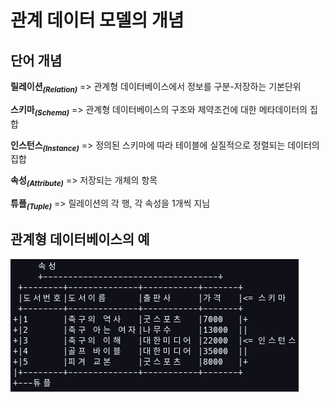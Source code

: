 # 관계 데이터 모델의 개념

## 단어 개념

**릴레이션<sub>_(Relation)_</sub>**     =>  관계형 데이터베이스에서 정보를 구분-저장하는 기본단위

**스키마<sub>_(Schema)_</sub>**         =>  관계형 데이터베이스의 구조와 제약조건에 대한 메타데이터의 집합

**인스턴스<sub>_(Instance)_</sub>**     =>  정의된 스키마에 따라 테이블에 실질적으로 정렬되는 데이터의 집합

**속성<sub>_(Attribute)_</sub>**        =>  저장되는 개체의 항목

**튜플<sub>_(Tuple)_</sub>**            =>  릴레이션의 각 행, 각 속성을 1개씩 지님

## 관계형 데이터베이스의 예

![데이터베이스의 예시를 보여주는 표](SQL_picture/TABLE.png)







